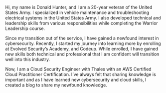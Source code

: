 Hi, my name is Donald Hunter, and I am a 20-year veteran of the United States Army. I specialized in vehicle maintenance and troubleshooting electrical systems in the United States Army. I also developed technical and leadership skills from various responsibilities while completing the Warrior Leadership course. 

Since my transition out of the service, I have gained a newfound interest in cybersecurity. Recently, I started my journey into learning more by enrolling at Evolved Security’s Academy, and Codeup. While enrolled, I have gained new skills both technical and professional that I am confident will transition well into this industry. 

Now, I am a Cloud Security Engineer with Thales with an AWS Certified Cloud Practitioner Certification. I’ve always felt that sharing knowledge is important and as I have learned new cybersecurity and cloud skills, I created a blog to share my newfound knowledge.
